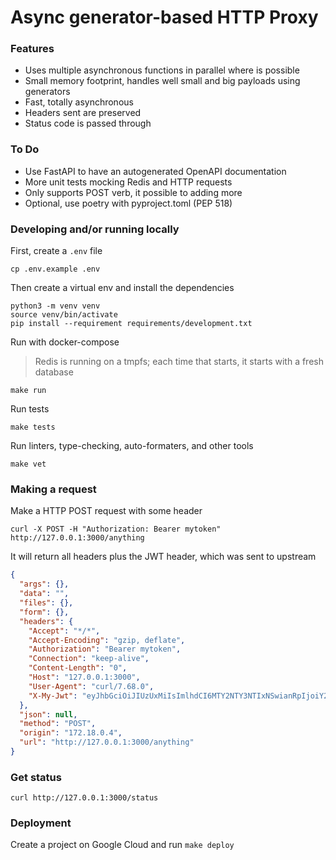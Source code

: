 # Async generator-based HTTP Proxy

### Features
* Uses multiple asynchronous functions in parallel where is possible
* Small memory footprint, handles well small and big payloads using generators
* Fast, totally asynchronous
* Headers sent are preserved
* Status code is passed through


### To Do
* Use FastAPI to have an autogenerated OpenAPI documentation
* More unit tests mocking Redis and HTTP requests
* Only supports POST verb, it possible to adding more
* Optional, use poetry with pyproject.toml (PEP 518)

### Developing and/or running locally

First, create a `.env` file

```
cp .env.example .env
```

Then create a virtual env and install the dependencies

```shell
python3 -m venv venv
source venv/bin/activate
pip install --requirement requirements/development.txt
```

Run with docker-compose

> Redis is running on a tmpfs; each time that starts, it starts with a fresh database

```shell
make run
```

Run tests

```shell
make tests
```

Run linters, type-checking, auto-formaters, and other tools

```shell
make vet
```

### Making a request

Make a HTTP POST request with some header

```shell
curl -X POST -H "Authorization: Bearer mytoken" http://127.0.0.1:3000/anything
```

It will return all headers plus the JWT header, which was sent to upstream

```json
{
  "args": {}, 
  "data": "", 
  "files": {}, 
  "form": {}, 
  "headers": {
    "Accept": "*/*", 
    "Accept-Encoding": "gzip, deflate", 
    "Authorization": "Bearer mytoken", 
    "Connection": "keep-alive", 
    "Content-Length": "0", 
    "Host": "127.0.0.1:3000", 
    "User-Agent": "curl/7.68.0", 
    "X-My-Jwt": "eyJhbGciOiJIUzUxMiIsImlhdCI6MTY2NTY3NTIxNSwianRpIjoiY2NhOWJkZDg0ODFlNGI4ZGE5Y2QzNDA5YWY5MzVmODEiLCJ0eXAiOiJKV1QifQ.eyJ1c2VyIjoidXNlcm5hbWUiLCJkYXRlIjoiMjAyMi0xMC0xM1QxNTozMzozNS4zOTc0NzErMDA6MDAifQ.zxiKtZekBex0q5HeTDe5YQQ41dO5rh4-nJutvKUJ0LI3s2Nx1ZGPiRd1eSjtu5xo0dmQMSYxqW5vjgIaWd6_Bg"
  }, 
  "json": null, 
  "method": "POST", 
  "origin": "172.18.0.4", 
  "url": "http://127.0.0.1:3000/anything"
}
```

### Get status

```shell
curl http://127.0.0.1:3000/status
```

### Deployment

Create a project on Google Cloud and run `make deploy`
